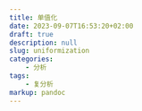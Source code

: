 ```yaml
---
title: 单值化
date: 2023-09-07T16:53:20+02:00
draft: true
description: null
slug: uniformization
categories:
    - 分析
tags:
    - 复分析
markup: pandoc
---
```


